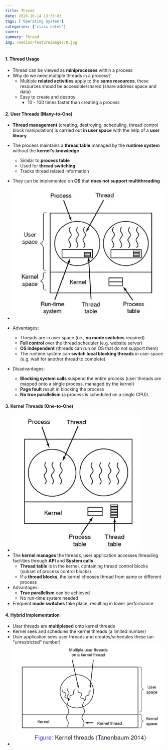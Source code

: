 ```yaml
---
title: Thread
date: 2020-10-14 13:35:03
tags: ['Operating System']
categories: ['class notes']
cover:
summary: Thread
img: /medias/featureimages/8.jpg
---
```


#### 1. Thread Usage

* Thread can be viewed as **miniprocesses** within a process
* Why do we need multiple threads in a process?
  * Multiple **related activities** apply to the **same resources**, these resources should be accessible/shared (share address space and data)
  * Easy to create and destroy.
    * 10 - 100 times faster than creating a process

#### 2. User Threads (Many-to-One)

* **Thread management** (creating, destroying, scheduling, thread control block manipulation) is carried out **in user space** with the help of a **user library**
* The process maintains a **thread table** managed by the **runtime system** without the **kernel's knowledge**
  * Similar to **process table**
  * Used for **thread switching**
  * Tracks thread related information
* They can be implemented on **OS** that **does not support multithreading**
* <img src="Thread/Screen Shot 2020-12-21 at 9.15.22 PM.png" style="zoom:50%;" />

* Advantages:
  * Threads are in user space (i.e., **no mode switches** required)
  * **Full control** over the thread scheduler (e.g. website server)
  * **OS independent** (threads can run on OS that do not support them)
  * The runtime system can **switch local blocking threads** in user space (e.g. wait for another thread to complete)
* Disadvantages:
  * **Blocking system calls** suspend the entire process (user threads are mapped onto a single process, managed by the kernel)
  * **Page fault** result in blocking the process
  * **No true parallelism** (a process is scheduled on a single CPU)\

#### 3. Kernel Threads (One-to-One)

* <img src="Thread/Screen Shot 2020-12-21 at 9.41.55 PM.png" style="zoom:50%;" />
* The **kernel manages** the threads, user application accesses threading facilities through **API** and **System calls**
  * **Thread table** is in the kernel, containing thread control blocks (subset of process control blocks)
  * If a **thread blocks**, the kernel chooses thread from same or different process
* Advantages:
  * **True parallelism** can be achieved
  * No run-time system needed
* Frequent **mode switches** take place, resulting in lower performance

#### 4. Hybrid Implementation

* User threads are **multiplexed** onto kernel threads
* Kernel sees and schedules the kernel threads (a limited number)
* User application sees user threads and creates/schedules these (an "unrestricted" number)
* <img src="Thread/Screen Shot 2020-12-22 at 2.14.12 PM.png" style="zoom:50%;" />

